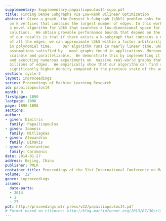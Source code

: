```yaml
---
supplementary: Supplementary:papailiopoulos14-supp.pdf
title: Finding Dense Subgraphs via Low-Rank Bilinear Optimization
abstract: Given a graph, the Densest k-Subgraph (\DkS) problem asks for the subgraph
  on k vertices that contains the largest number of edges. In this work, we develop
  a novel algorithm for \DkS that searches a low-dimensional space for provably good
  solutions.  We obtain provable performance bounds that depend on the graph spectrum.  One
  of our results is that if there exists a k-subgraph that contains a constant fraction
  of all the edges, we can approximate \DkS within a factor arbitrarily close to two
  in polynomial time.     Our algorithm runs in nearly linear time, under spectral
  assumptions satisfied by   most graphs found in applications. Moreover, it is highly
  scalable and parallelizable.  We demonstrate this by implementing it in MapReduce
  and executing numerous experiments on  massive real-world graphs that have up to
  billions of edges.  We empirically show that our algorithm can find subgraphs of
  significantly higher density compared to the previous state of the art.
section: cycle-2
layout: inproceedings
series: Proceedings of Machine Learning Research
id: papailiopoulos14
month: 0
firstpage: 1890
lastpage: 1898
page: 1890-1898
sections: 
author:
- given: Dimitris
  family: Papailiopoulos
- given: Ioannis
  family: Mitliagkas
- given: Alexandros
  family: Dimakis
- given: Constantine
  family: Caramanis
date: 2014-01-27
address: Bejing, China
publisher: PMLR
container-title: Proceedings of the 31st International Conference on Machine Learning
volume: '32'
genre: inproceedings
issued:
  date-parts:
  - 2014
  - 1
  - 27
pdf: http://proceedings.mlr.press/v32/papailiopoulos14.pdf
# Format based on citeproc: http://blog.martinfenner.org/2013/07/30/citeproc-yaml-for-bibliographies/
---
```

